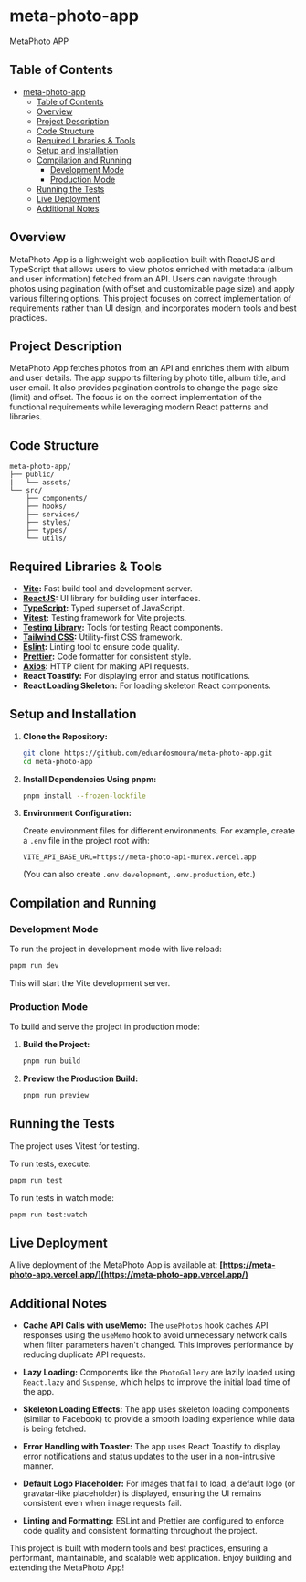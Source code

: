# meta-photo-app

MetaPhoto APP

## Table of Contents

- [meta-photo-app](#meta-photo-app)
  - [Table of Contents](#table-of-contents)
  - [Overview](#overview)
  - [Project Description](#project-description)
  - [Code Structure](#code-structure)
  - [Required Libraries \& Tools](#required-libraries--tools)
  - [Setup and Installation](#setup-and-installation)
  - [Compilation and Running](#compilation-and-running)
    - [Development Mode](#development-mode)
    - [Production Mode](#production-mode)
  - [Running the Tests](#running-the-tests)
  - [Live Deployment](#live-deployment)
  - [Additional Notes](#additional-notes)

## Overview

MetaPhoto App is a lightweight web application built with ReactJS and TypeScript that allows users to view photos enriched with metadata (album and user information) fetched from an API. Users can navigate through photos using pagination (with offset and customizable page size) and apply various filtering options. This project focuses on correct implementation of requirements rather than UI design, and incorporates modern tools and best practices.

## Project Description

MetaPhoto App fetches photos from an API and enriches them with album and user details. The app supports filtering by photo title, album title, and user email. It also provides pagination controls to change the page size (limit) and offset. The focus is on the correct implementation of the functional requirements while leveraging modern React patterns and libraries.

## Code Structure

```text
meta-photo-app/
├── public/
|   └── assets/
└── src/
    ├── components/
    ├── hooks/
    ├── services/
    ├── styles/
    ├── types/
    └── utils/
```

## Required Libraries & Tools

- **[Vite](https://vitejs.dev/):** Fast build tool and development server.
- **[ReactJS](https://reactjs.org/):** UI library for building user interfaces.
- **[TypeScript](https://www.typescriptlang.org/):** Typed superset of JavaScript.
- **[Vitest](https://vitest.dev/):** Testing framework for Vite projects.
- **[Testing Library](https://testing-library.com/):** Tools for testing React components.
- **[Tailwind CSS](https://tailwindcss.com/):** Utility-first CSS framework.
- **[Eslint](https://eslint.org/):** Linting tool to ensure code quality.
- **[Prettier](https://prettier.io/):** Code formatter for consistent style.
- **[Axios](https://axios-http.com/):** HTTP client for making API requests.
- **React Toastify:** For displaying error and status notifications.
- **React Loading Skeleton:** For loading skeleton React components.

## Setup and Installation

1. **Clone the Repository:**

   ```bash
   git clone https://github.com/eduardosmoura/meta-photo-app.git
   cd meta-photo-app
   ```

2. **Install Dependencies Using pnpm:**

   ```bash
   pnpm install --frozen-lockfile
   ```

3. **Environment Configuration:**

   Create environment files for different environments. For example, create a `.env` file in the project root with:

   ```dotenv
   VITE_API_BASE_URL=https://meta-photo-api-murex.vercel.app
   ```

   (You can also create `.env.development`, `.env.production`, etc.)

## Compilation and Running

### Development Mode

To run the project in development mode with live reload:

```bash
pnpm run dev
```

This will start the Vite development server.

### Production Mode

To build and serve the project in production mode:

1. **Build the Project:**

   ```bash
   pnpm run build
   ```

2. **Preview the Production Build:**

   ```bash
   pnpm run preview
   ```

## Running the Tests

The project uses Vitest for testing.

To run tests, execute:

```bash
pnpm run test
```

To run tests in watch mode:

```bash
pnpm run test:watch
```

## Live Deployment

A live deployment of the MetaPhoto App is available at:
**[https://meta-photo-app.vercel.app/](https://meta-photo-app.vercel.app/)**

## Additional Notes

- **Cache API Calls with useMemo:**
  The `usePhotos` hook caches API responses using the `useMemo` hook to avoid unnecessary network calls when filter parameters haven't changed. This improves performance by reducing duplicate API requests.

- **Lazy Loading:**
  Components like the `PhotoGallery` are lazily loaded using `React.lazy` and `Suspense`, which helps to improve the initial load time of the app.

- **Skeleton Loading Effects:**
  The app uses skeleton loading components (similar to Facebook) to provide a smooth loading experience while data is being fetched.

- **Error Handling with Toaster:**
  The app uses React Toastify to display error notifications and status updates to the user in a non-intrusive manner.

- **Default Logo Placeholder:**
  For images that fail to load, a default logo (or gravatar-like placeholder) is displayed, ensuring the UI remains consistent even when image requests fail.

- **Linting and Formatting:**
  ESLint and Prettier are configured to enforce code quality and consistent formatting throughout the project.

This project is built with modern tools and best practices, ensuring a performant, maintainable, and scalable web application. Enjoy building and extending the MetaPhoto App!
